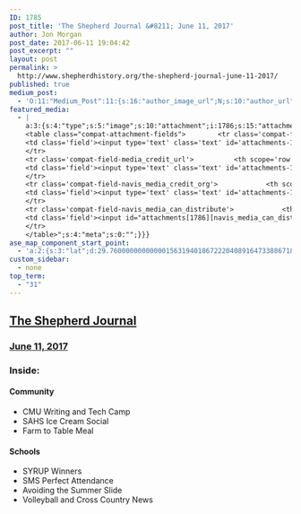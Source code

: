 ```yaml
---
ID: 1785
post_title: 'The Shepherd Journal &#8211; June 11, 2017'
author: Jon Morgan
post_date: 2017-06-11 19:04:42
post_excerpt: ""
layout: post
permalink: >
  http://www.shepherdhistory.org/the-shepherd-journal-june-11-2017/
published: true
medium_post:
  - 'O:11:"Medium_Post":11:{s:16:"author_image_url";N;s:10:"author_url";N;s:11:"byline_name";N;s:12:"byline_email";N;s:10:"cross_link";s:2:"no";s:2:"id";N;s:21:"follower_notification";s:3:"yes";s:7:"license";s:19:"all-rights-reserved";s:14:"publication_id";s:12:"881fb60cdbf3";s:6:"status";s:4:"none";s:3:"url";N;}'
featured_media:
  - |
    a:3:{s:4:"type";s:5:"image";s:10:"attachment";i:1786;s:15:"attachment_data";a:33:{s:2:"id";i:1786;s:5:"title";s:8:"100_2215";s:8:"filename";s:12:"100_2215.jpg";s:3:"url";s:70:"http://www.shepherdhistory.org/wp-content/uploads/2017/06/100_2215.jpg";s:4:"link";s:50:"http://www.shepherdhistory.org/?attachment_id=1786";s:3:"alt";s:0:"";s:6:"author";s:1:"1";s:11:"description";s:0:"";s:7:"caption";s:0:"";s:4:"name";s:8:"100_2215";s:6:"status";s:7:"inherit";s:10:"uploadedTo";i:1785;s:4:"date";i:1497207749000;s:8:"modified";i:1497207749000;s:9:"menuOrder";i:0;s:4:"mime";s:10:"image/jpeg";s:4:"type";s:5:"image";s:7:"subtype";s:4:"jpeg";s:4:"icon";s:67:"http://www.shepherdhistory.org/wp-includes/images/media/default.png";s:13:"dateFormatted";s:13:"June 11, 2017";s:6:"nonces";a:3:{s:6:"update";s:10:"f5221e0a22";s:6:"delete";s:10:"2b14ed9361";s:4:"edit";s:10:"2110b308e4";}s:8:"editLink";s:70:"http://www.shepherdhistory.org/wp-admin/post.php?post=1786&action=edit";s:4:"meta";b:0;s:10:"authorName";s:10:"Jon Morgan";s:14:"uploadedToLink";s:70:"http://www.shepherdhistory.org/wp-admin/post.php?post=1785&action=edit";s:15:"uploadedToTitle";s:36:"The Shepherd Journal - June 11, 2017";s:15:"filesizeInBytes";i:2367301;s:21:"filesizeHumanReadable";s:4:"2 MB";s:6:"height";i:2448;s:5:"width";i:3264;s:11:"orientation";s:9:"landscape";s:5:"sizes";a:4:{s:9:"thumbnail";a:4:{s:6:"height";i:140;s:5:"width";i:140;s:3:"url";s:78:"http://www.shepherdhistory.org/wp-content/uploads/2017/06/100_2215-140x140.jpg";s:11:"orientation";s:9:"landscape";}s:6:"medium";a:4:{s:6:"height";i:252;s:5:"width";i:336;s:3:"url";s:78:"http://www.shepherdhistory.org/wp-content/uploads/2017/06/100_2215-336x252.jpg";s:11:"orientation";s:9:"landscape";}s:5:"large";a:4:{s:6:"height";i:578;s:5:"width";i:771;s:3:"url";s:78:"http://www.shepherdhistory.org/wp-content/uploads/2017/06/100_2215-771x578.jpg";s:11:"orientation";s:9:"landscape";}s:4:"full";a:4:{s:3:"url";s:70:"http://www.shepherdhistory.org/wp-content/uploads/2017/06/100_2215.jpg";s:6:"height";i:2448;s:5:"width";i:3264;s:11:"orientation";s:9:"landscape";}}s:6:"compat";a:2:{s:4:"item";s:1723:"<input type="hidden" name="attachments[1786][menu_order]" value="0" /><p class="media-types media-types-required-info">Required fields are marked <span class="required">*</span></p>
    <table class="compat-attachment-fields">		<tr class='compat-field-media_credit'>			<th scope='row' class='label'><label for='attachments-1786-media_credit'><span class='alignleft'>Credit</span><br class='clear' /></label></th>
    <td class='field'><input type='text' class='text' id='attachments-1786-media_credit' name='attachments[1786][media_credit]' value=''  /></td>
    </tr>
    <tr class='compat-field-media_credit_url'>			<th scope='row' class='label'><label for='attachments-1786-media_credit_url'><span class='alignleft'>Credit URL</span><br class='clear' /></label></th>
    <td class='field'><input type='text' class='text' id='attachments-1786-media_credit_url' name='attachments[1786][media_credit_url]' value=''  /></td>
    </tr>
    <tr class='compat-field-navis_media_credit_org'>			<th scope='row' class='label'><label for='attachments-1786-navis_media_credit_org'><span class='alignleft'>Organization</span><br class='clear' /></label></th>
    <td class='field'><input type='text' class='text' id='attachments-1786-navis_media_credit_org' name='attachments[1786][navis_media_credit_org]' value=''  /></td>
    </tr>
    <tr class='compat-field-navis_media_can_distribute'>			<th scope='row' class='label'><label for='attachments-1786-navis_media_can_distribute'><span class='alignleft'>Can<br />distribute?</span><br class='clear' /></label></th>
    <td class='field'><input id="attachments[1786][navis_media_can_distribute]" name="attachments[1786][navis_media_can_distribute]" type="checkbox" value="1"  /></td>
    </tr>
    </table>";s:4:"meta";s:0:"";}}}
ase_map_component_start_point:
  - 'a:2:{s:3:"lat";d:29.760000000000001563194018672220408916473388671875;s:3:"lng";d:-95.3799999999999954525264911353588104248046875;}'
custom_sidebar:
  - none
top_term:
  - "31"
---
```

<h2><a href="https://shepherdjrn.gitbooks.io/tsj-06112017/content/">The Shepherd Journal</a></h2>
<h3><a href="https://shepherdjrn.gitbooks.io/tsj-06112017/content/">June 11, 2017</a></h3>
<h3>Inside:</h3>
<h4>Community</h4>
<ul>
 	<li>CMU Writing and Tech Camp</li>
 	<li>SAHS Ice Cream Social</li>
 	<li>Farm to Table Meal</li>
</ul>
<h4>Schools</h4>
<ul>
 	<li>SYRUP Winners</li>
 	<li>SMS Perfect Attendance</li>
 	<li>Avoiding the Summer Slide</li>
 	<li>Volleyball and Cross Country News</li>
</ul>